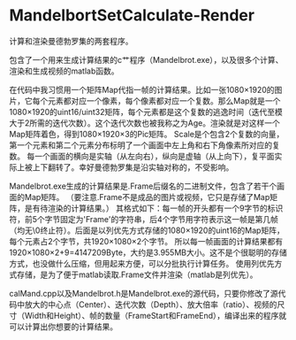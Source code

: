 # MandelbortSetCalculate-Render
计算和渲染曼德勃罗集的两套程序。

包含了一个用来生成计算结果的c艹程序（Mandelbrot.exe），以及很多个计算、渲染和生成视频的matlab函数。

在代码中我习惯用一个矩阵Map代指一帧的计算结果。比如一张1080×1920的图片，它每个元素都对应一个像素，每个像素都对应一个复数。那么Map就是一个1080×1920的uint16/uint32矩阵，每个元素都是这个复数的逃逸时间（迭代至模大于2所需的迭代次数）。这个迭代次数也被我称之为Age。渲染就是对这样一个Map矩阵着色，得到1080×1920×3的Pic矩阵。
Scale是个包含2个复数的向量，第一个元素和第二个元素分布标明了一个画面中左上角和右下角像素所对应的复数。
每一个画面的横向是实轴（从左向右），纵向是虚轴（从上向下），复平面实际上被上下翻转了。幸好曼德勃罗集是沿实轴对称的，不受影响。


Mandelbrot.exe生成的计算结果是.Frame后缀名的二进制文件，包含了若干个画面的Map矩阵。
（要注意.Frame不是成品的图片或视频，它只是存储了Map矩阵，是有待渲染的计算结果。）
其格式如下：每一帧的开头都有一个9字节的标识符，前5个字节固定为'Frame'的字符串，后4个字节用字符表示这一帧是第几帧（均无\0终止符）。后面是以列优先方式存储的1080×1920的uint16的Map矩阵，每个元素占2个字节，共1920×1080×2个字节。
所以每一帧画面的计算结果都有1920×1080×2+9=4147209Byte，大约是3.955MB大小。这不是个很聪明的存储方式，也没做什么压缩，但用起来方便，可以分批执行计算任务。
使用列优先方式存储，是为了便于matlab读取.Frame文件并渲染（matlab是列优先）。

calMand.cpp以及Mandelbrot.h是Mandelbrot.exe的源代码，只要你修改了源代码中放大的中心点（Center）、迭代次数（Depth）、放大倍率（ratio）、视频的尺寸（Width和Height）、帧的数量（FrameStart和FrameEnd），编译出来的程序就可以计算出你想要的计算结果。
